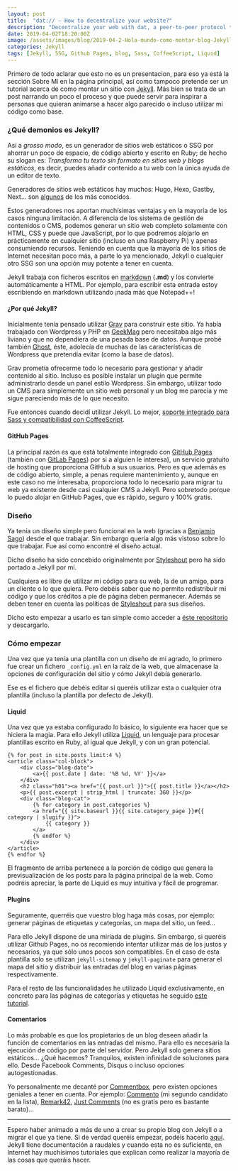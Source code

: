 ```yaml
---
layout: post
title:  "dat:// — How to decentralize your website?"
description: "Decentralize your web with dat, a peer-to-peer protocol that will make the web more efficient and secure."
date: 2019-04-02T18:20:00Z
image: /assets/images/blog/2019-04-2-Hola-mundo-como-montar-blog-Jekyll.jpg
categories: Jekyll
tags: [Jekyll, SSG, Github Pages, blog, Sass, CoffeeScript, Liquid]
---
```


Primero de todo aclarar que esto no es un presentacion, para eso ya está la sección Sobre Mí en la página principal, así como tampoco pretende ser un tutorial acerca de como montar un sitio con [Jekyll](https://jekyllrb.com/ "Página de inicio de Jekyll"). Más bien se trata de un post narrando un poco el proceso y que puede servir para inspirar a personas que quieran animarse a hacer algo parecido o incluso utilizar mi código como base.

### ¿Qué demonios es Jekyll?

Así a *grosso modo*, es un generador de sitios web estáticos o SSG por ahorrar un poco de espacio, de código abierto y escrito en Ruby; de hecho su slogan es: *Transforma tu texto sin formato en sitios web y blogs estáticos*, es decir, puedes añadir contenido a tu web con la única ayuda de un editor de texto.

Generadores de sitios web estáticos hay muchos: Hugo, Hexo, Gastby, Next... son [algunos](https://www.staticgen.com/ "Algunos generadores de sitios web estáticos") de los más conocidos.

Estos generadores nos aportan muchísimas ventajas y en la mayoría de los casos ninguna limitación. A diferencia de los sistema de gestión de contenidos o CMS, podemos generar un sitio web completo solamente con HTML, CSS y puede que JavaScript, por lo que podremos alojarlo en prácticamente en cualquier sitio (incluso en una Raspberry Pi) y apenas consumiendo recursos. Teniendo en cuenta que la mayoría de los sitios de Internet necesitan poco más, a parte lo ya mencionado, Jekyll o cualquier otro SSG son una opción muy potente a tener en cuenta.

Jekyll trabaja con ficheros escritos en [markdown](https://daringfireball.net/projects/markdown/ "Markdown web")  (**.md**) y los convierte automáticamente a HTML. Por ejemplo, para escribir esta entrada estoy escribiendo en markdown utilizando ¡nada más que Notepad++!

#### ¿Por qué Jekyll?

Inicialmente tenía pensado utilizar [Grav](https://getgrav.org/ "Página de inicio de Grav") para construir este sitio. Ya había trabajado con Wordpress y PHP en [GeekMag](https://www.geekmag.es "GeekMag") pero necesitaba algo más liviano y que no dependiera de una pesada base de datos. Aunque probé también [Ghost](https://ghost.org/es/ "Página de inicio de Ghost"), éste, adolecía de muchas de las características de Wordpress que pretendía evitar (como la base de datos).

Grav prometía ofrecerme todo lo necesario para gestionar y añadir contenido al sitio. Incluso es posible instalar un plugin que permite administrarlo desde un panel estilo Wordpress. Sin embargo, utilizar todo un CMS para simplemente un sitio web personal y un blog me parecía y me sigue pareciendo más de lo que necesito.

Fue entonces cuando decidí utilizar Jekyll. Lo mejor, [soporte integrado para Sass y compatibilidad con CoffeeScript](https://jekyllrb.com/docs/assets/ "Assets en Jekyll").

#### GitHub Pages

La principal razón es que está totalmente integrado con [GitHub Pages](https://pages.github.com/ "GitHub Pages") (también con [GitLab Pages](https://about.gitlab.com/product/pages/ "Información GitLab Pages")) por si a alguien le interesa), un servicio gratuito de hosting que proporciona GitHub a sus usuarios. Pero es que además es de código abierto, simple, a penas requiere mantenimiento y, aunque en este caso no me interesaba, proporciona todo lo necesario para migrar tu web ya existente desde casi cualquier CMS a Jekyll. Pero sobretodo porque lo puedo alojar en GitHub Pages, que es rápido, seguro y 100% gratis.

### Diseño

Ya tenía un diseño simple pero funcional en la web (gracias a [Benjamin Sago](https://bsago.me/ "Web de Benjamin Sago")) desde el que trabajar. Sin embargo quería algo más vistoso sobre lo que trabajar. Fue así como encontré el diseño actual.

Dicho diseño ha sido concebido originalmente por [Styleshout](https://www.styleshout.com/free-templates/hola/ "Página de la plantilla de la web") pero ha sido portado a Jekyll por mí.

Cualquiera es libre de utilizar mi código para su web, la de un amigo, para un cliente o lo que quiera. Pero debéis saber que no permito redistribuir mi código y que los créditos a pie de página deben permanecer. Además se deben tener en cuenta las políticas de [Styleshout](https://www.styleshout.com/about-us/#remove-link "Licencia diseño") para sus diseños.

Dicho esto empezar a usarlo es tan simple como acceder a [éste repositorio](https://github.com/MrAnnix/MrAnnix.github.io "Repo de la web") y descargarlo.

### Cómo empezar

Una vez que ya tenía una plantilla con un diseño de mi agrado, lo primero fue crear un fichero `_config.yml` en la raíz de la web, que almacenase la opciones de configuración del sitio y cómo Jekyll debía generarlo.

Ese es el fichero que debéis editar si queréis utilizar esta o cualquier otra plantilla (incluso la plantilla por defecto de Jekyll).

#### Liquid

Una vez que ya estaba configurado lo básico, lo siguiente era hacer que se hiciera la magia. Para ello Jekyll utiliza [Liquid](https://shopify.github.io/liquid/ "Liquid"), un lenguaje para procesar plantillas escrito en Ruby, al igual que Jekyll, y con un gran potencial.

    {% for post in site.posts limit:4 %}
    <article class="col-block">
        <div class="blog-date">
            <a>{{ post.date | date: '%B %d, %Y' }}</a>
        </div>    
        <h2 class="h01"><a href="{{ post.url }}">{{ post.title }}</a></h2>
        <p>{{ post.excerpt | strip_html | truncate: 360 }}</p>   
        <div class="blog-cat">
            {% for category in post.categories %}
            <a href="{{ site.baseurl }}{{ site.category_page }}#{{ category | slugify }}">
			    {{ category }}
		    </a>
            {% endfor %}
        </div>    
    </article>
    {% endfor %}

El fragmento de arriba pertenece a la porción de código que genera la previsualización de los posts para la página principal de la web. Como podréis apreciar, la parte de Liquid es muy intuitiva y fácil de programar.

#### Plugins
Seguramente, querréis que vuestro blog haga más cosas, por ejemplo: generar páginas de etiquetas y categorías, un mapa del sitio, un feed...

Para ello Jekyll dispone de una miríada de plugins. Sin embargo, si queréis utilizar Github Pages, no os recomiendo intentar utilizar más de los justos y necesarios, ya que sólo unos pocos son compatibles. En el caso de esta plantilla solo se utilizan `jekyll-sitemap` y `jekyll-paginate` para generar el mapa del sitio y distribuir las entradas del blog en varias páginas respectivamente.

Para el resto de las funcionalidades he utilizado Liquid exclusivamente, en concreto para las páginas de categorías y etiquetas he seguido [este tutorial](http://codinfox.github.io/dev/2015/03/06/use-tags-and-categories-in-your-jekyll-based-github-pages/ "Use Tags and Categories in your Jekyll based Github Pages without plugins - Codinfox").

#### Comentarios

Lo más probable es que los propietarios de un blog deseen añadir la función de comentarios en las entradas del mismo. Para ello es necesaria la ejecución de código por parte del servidor. Pero Jekyll solo genera sitios estáticos... ¿Qué hacemos? Tranquilos, existen infinidad de soluciones para ello. Desde Facebook Comments, Disqus o incluso opciones autogestionadas.

Yo personalmente me decanté por [Commentbox](https://commentbox.io "No ads.  No Tracking.  Just Comments."), pero existen opciones geniales a tener en cuenta. Por ejemplo: [Commento](https://gitlab.com/commento/commento "A fast, bloat-free, privacy-focused commenting platform") (mi segundo candidato en la lista), [Remark42](https://remark42.com/ "self-hosted, lightweight, and simple commenting system"), [Just Comments](https://just-comments.com/ "Easy to set up, ad-free and fairly priced comment system") (no es gratis pero es bastante barato)...

___________________________________________________


Espero haber animado a más de uno a crear su propio blog con Jekyll o a migrar el que ya tiene. Si de verdad queréis empezar, podéis hacerlo [aquí](https://jekyllrb.com/docs/step-by-step/01-setup/ "Guía paso a paso de Jekyll"). Jekyll tiene documentación a raudales y cuando esta no es suficiente, en Internet hay muchísimos tutoriales que explican como realizar la mayoría de las cosas que queráis hacer.
